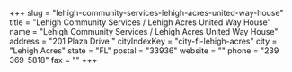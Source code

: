 +++
slug = "lehigh-community-services-lehigh-acres-united-way-house"
title = "Lehigh Community Services / Lehigh Acres United Way House"
name = "Lehigh Community Services / Lehigh Acres United Way House"
address = "201 Plaza Drive "
cityIndexKey = "city-fl-lehigh-acres"
city = "Lehigh Acres"
state = "FL"
postal = "33936"
website = ""
phone = "239 369-5818"
fax = ""
+++
